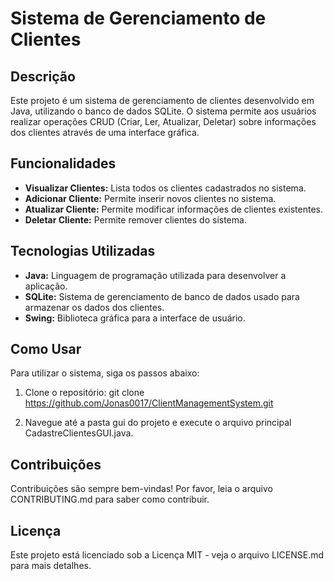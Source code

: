 # Sistema de Gerenciamento de Clientes

## Descrição
Este projeto é um sistema de gerenciamento de clientes desenvolvido em Java, utilizando o banco de dados SQLite. O sistema permite aos usuários realizar operações CRUD (Criar, Ler, Atualizar, Deletar) sobre informações dos clientes através de uma interface gráfica.

## Funcionalidades
- **Visualizar Clientes:** Lista todos os clientes cadastrados no sistema.
- **Adicionar Cliente:** Permite inserir novos clientes no sistema.
- **Atualizar Cliente:** Permite modificar informações de clientes existentes.
- **Deletar Cliente:** Permite remover clientes do sistema.

## Tecnologias Utilizadas
- **Java:** Linguagem de programação utilizada para desenvolver a aplicação.
- **SQLite:** Sistema de gerenciamento de banco de dados usado para armazenar os dados dos clientes.
- **Swing:** Biblioteca gráfica para a interface de usuário.

## Como Usar
Para utilizar o sistema, siga os passos abaixo:
1. Clone o repositório:
git clone https://github.com/Jonas0017/ClientManagementSystem.git

2. Navegue até a pasta gui do projeto e execute o arquivo principal CadastreClientesGUI.java.

## Contribuições
Contribuições são sempre bem-vindas! Por favor, leia o arquivo CONTRIBUTING.md para saber como contribuir.

## Licença
Este projeto está licenciado sob a Licença MIT - veja o arquivo LICENSE.md para mais detalhes.
